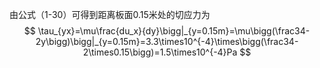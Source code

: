 由公式（1-30）可得到距离板面0.15米处的切应力为
$$
\tau_{yx}=\mu\frac{du_x}{dy}\bigg|_{y=0.15m}=\mu\bigg(\frac34-2y\bigg)\bigg|_{y=0.15m}=3.3\times10^{-4}\times\bigg(\frac34-2\times0.15\bigg)=1.5\times10^{-4}Pa
$$
